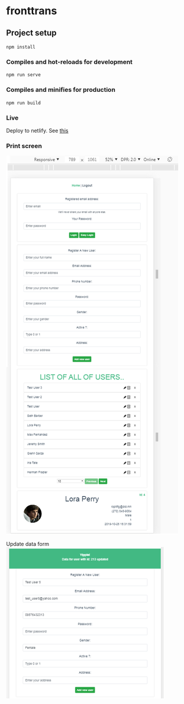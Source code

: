 # fronttrans

## Project setup
```
npm install
```

### Compiles and hot-reloads for development
```
npm run serve
```

### Compiles and minifies for production
```
npm run build
```

### Live
Deploy to netlify. See [this](https://sad-ritchie-735483.netlify.com/)

### Print screen
![Screenshot](screentprint.png)

Update data form
![Screenshot2](screentprint2.png)